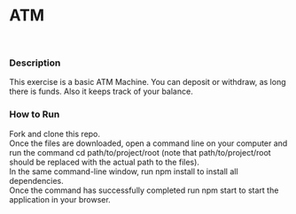 <h1>ATM</h1>
<br>
<h3>Description</h3>
<p>This exercise is a basic ATM Machine. You can deposit or withdraw, as long there is funds. Also it keeps track of your balance.
<br>
<h3>How to Run</h3>
<p>Fork and clone this repo. 
 <br>Once the files are downloaded, open a command line on your computer and run the command cd path/to/project/root (note that path/to/project/root should be replaced with the actual path to the files). 
 <br>In the same command-line window, run npm install to install all dependencies.
 <br>Once the command has successfully completed run npm start to start the application in your browser.</p>
